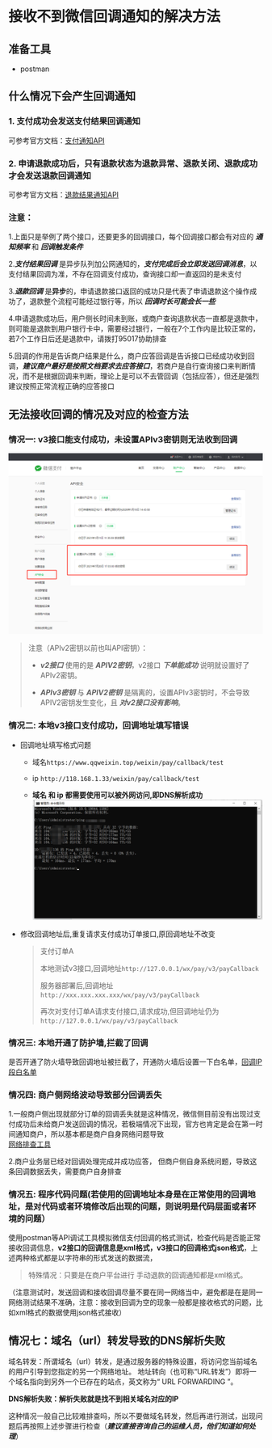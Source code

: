 # 接收不到微信回调通知的解决方法

## 准备工具

* postman

## 什么情况下会产生回调通知

### 1. 支付成功会发送支付结果回调通知

可参考官方文档：[支付通知API](https://pay.weixin.qq.com/wiki/doc/apiv3/apis/chapter3_1_5.shtml)

### 2. 申请退款成功后，只有退款状态为**退款异常、退款关闭、退款成功**才会发送退款回调通知

可参考官方文档：[退款结果通知API](https://pay.weixin.qq.com/wiki/doc/apiv3/apis/chapter3_1_11.shtml)

### 注意：

1.上面只是举例了两个接口，还要更多的回调接口，每个回调接口都会有对应的 ***通知频率*** 和 ***回调触发条件***

2.***支付结果回调*** 是异步队列加公网通知的，***支付完成后会立即发送回调消息***，以支付结果回调为准，不存在回调支付成功，查询接口却一直返回的是未支付

3.***退款回调*** 是**异步**的，申请退款接口返回的成功只是代表了申请退款这个操作成功了，退款整个流程可能经过银行等，所以 ***回调时长可能会长一些***

4.申请退款成功后，用户侧长时间未到账，或商户查询退款状态一直都是退款中，则可能是退款到用户银行卡中，需要经过银行，一般在7个工作内是比较正常的，若7个工作日后还是退款中，请拨打95017协助排查

5.回调的作用是告诉商户结果是什么，商户应答回调是告诉接口已经成功收到回调，***建议商户最好是按照文档要求去应答接口***，若商户是自行查询接口来判断情况，而不是根据回调来判断，理论上是可以不去管回调（包括应答），但还是强烈建议按照正常流程正确的应答接口

## 无法接收回调的情况及对应的检查方法

### 情况一: v3接口能支付成功，未设置APIv3密钥则无法收到回调

![](%E6%97%A0%E6%B3%95%E6%94%B6%E5%88%B0%E5%BE%AE%E4%BF%A1%E6%94%AF%E4%BB%98%E5%9B%9E%E8%B0%83%E5%8E%9F%E5%9B%A0%E5%88%86%E6%9E%90.assets/202305102219999.png)

> 注意（APIv2密钥以前也叫API密钥）：
> 
> + ***v2接口*** 使用的是 ***APIV2密钥***，v2接口 ***下单能成功*** 说明就设置好了APIv2密钥。
> 
> + ***APIv3密钥*** 与 ***APIV2密钥*** 是隔离的，设置APIv3密钥时，不会导致APIV2密钥发生变化，且 ***对v2接口没有影响***。

### 情况二: 本地v3接口支付成功，回调地址填写错误

+ 回调地址填写格式问题
  
  + 域名`https://www.qqweixin.top/weixin/pay/callback/test`
  
  + ip `http://118.168.1.33/weixin/pay/callback/test`
  
  + **域名 和 ip 都需要使用可以被外网访问,即DNS解析成功**
    ![](%E6%97%A0%E6%B3%95%E6%94%B6%E5%88%B0%E5%BE%AE%E4%BF%A1%E6%94%AF%E4%BB%98%E5%9B%9E%E8%B0%83%E5%8E%9F%E5%9B%A0%E5%88%86%E6%9E%90.assets/202305102218597.png)

+ 修改回调地址后,重复请求支付成功订单接口,原回调地址不改变
  
  > 支付订单A
  > 
  > 本地测试v3接口,回调地址`http://127.0.0.1/wx/pay/v3/payCallback`
  > 
  > 服务器部署后,回调地址`http://xxx.xxx.xxx.xxx/wx/pay/v3/payCallback`
  > 
  > 再次对支付订单A请求支付接口,请求成功,但回调地址仍为`http://127.0.0.1/wx/pay/v3/payCallback`

### 情况三: 本地开通了防护墙,拦截了回调

是否开通了防火墙导致回调地址被拦截了，开通防火墙后设置一下白名单，[回调IP段白名单](https://pay.weixin.qq.com/wiki/doc/api/jsapi.php?chapter=23_8&index=6)

### 情况四: 商户侧网络波动导致部分回调丢失

1.一般商户侧出现就部分订单的回调丢失就是这种情况，微信侧目前没有出现过支付成功后未给商户发送回调的情况，若极端情况下出现，官方也肯定是会在第一时间通知商户，所以基本都是商户自身网络问题导致  
[网络排查工具](https://pay.weixin.qq.com/wiki/doc/api/jsapi.php?chapter=23_2&index=3)

2.商户业务层已经对回调处理完成并成功应答， 但商户侧自身系统问题，导致这条回调数据丢失，需要商户自身排查

### 情况五: 程序代码问题(若使用的回调地址本身是在正常使用的回调地址，是对代码或者环境修改后出现的问题，则说明是代码层面或者环境的问题）

使用postman等API调试工具模拟微信支付回调的格式测试，检查代码是否能正常接收回调信息，**v2接口的回调信息是xml格式，v3接口的回调格式json格式**，上述两种格式都是以字符串的形式发送的数据流，

> 特殊情况：只要是在商户平台进行 手动退款的回调通知都是xml格式。

（注意测试时，发送回调和接收回调尽量不要在同一网络当中，避免都是在是同一网络测试结果不准确，注意：接收到回调为空的现象一般都是接收格式的问题，比如xml格式的数据使用json格式接收）

## 情况七：域名（url）转发导致的DNS解析失败

域名转发：所谓域名（url）转发，是通过服务器的特殊设置，将访问您当前域名的用户引导到您指定的另一个网络地址。 地址转向（也可称“URL转发”）即将一个域名指向到另外一个已存在的站点，英文称为“ URL FORWARDING ”。

 **DNS解析失败：解析失败就是找不到相关域名对应的IP**

这种情况一般自己比较难排查吗，所以不要做域名转发，然后再进行测试，出现问题后再按照上述步骤进行检查（***建议直接咨询自己的运维人员，他们知道如何处理***）
